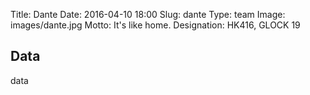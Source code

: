 Title: Dante
Date: 2016-04-10 18:00
Slug: dante
Type: team
Image: images/dante.jpg
Motto: It's like home.
Designation: HK416, GLOCK 19

## Data

data
